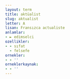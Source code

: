 ```yaml
---
layout: term
title: aktüalist
slug: aktualist
letter: A
lisan: Fransızca actualiste
anlamlar:
- ► edimselci
ozellikler:
- - sıfat
  - felsefe
ornekler:
- - ''
orneklerkaynak:
- - ''
---
```

